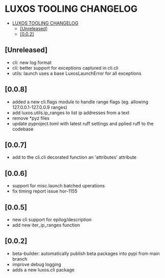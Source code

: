 # LUXOS TOOLING CHANGELOG

- [LUXOS TOOLING CHANGELOG](#luxos-tooling-changelog)
  - [\[Unreleased\]](#unreleased)
  - [\[0.0.2\]](#0.0.2)

<!--
All notable changes to this project will be documented in this file.
Please, use the format:

## [Unreleased]

 - <module>: short description

-->

## [Unreleased]

- cli: new log format
- cli: better support for exceptions captured in cli.cli
- utils: launch uses a base LuxosLaunchError for all exceptions

## [0.0.8]

- added a new cli.flags module to handle range flags (eg. allowing 127.0.0.1-127.0.0.9 ranges)
- add luxos.utils.ip_ranges to list ip addresses from a text
- remove *pyz files
- update pyproject.toml with latest ruff settings and pplied ruff to the codebase


## [0.0.7]

- add to the cli.cli decorated function an 'attributes' attribute


## [0.0.6]

- support for misc.launch batched uperations
- fix timing report issue hor-1155

## [0.0.5]

- new cli support for epilog/description
- add new iter_ip_ranges function

## [0.0.2]

- beta-builder: automatically publish beta packages into pypi from main branch
- improve debug logging
- adds a new luxos.cli package

